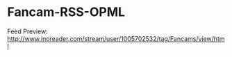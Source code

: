 # Fancam-RSS-OPML

Feed Preview: http://www.inoreader.com/stream/user/1005702532/tag/Fancams/view/html
